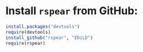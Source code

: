 # Install `rspear` from GitHub:

```R 
install.packages("devtools")
require(devtools)
install_github("rspear", "EDiLD")
require(rspear)
```